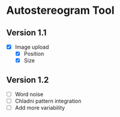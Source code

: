 # Autostereogram Tool

## Version 1.1

- [x] Image upload
  - [x] Position
  - [x] Size

## Version 1.2

- [ ] Word noise
- [ ] Chladni pattern integration
- [ ] Add more variability